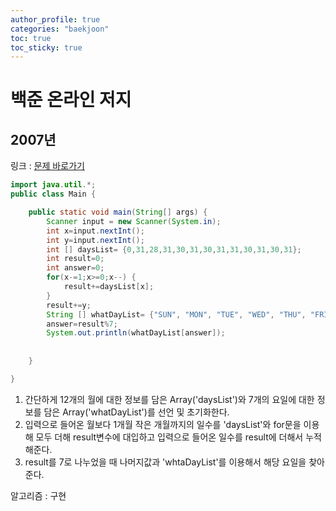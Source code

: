 ```yaml
---
author_profile: true
categories: "baekjoon"
toc: true
toc_sticky: true
---
```

# 백준 온라인 저지
## 2007년
링크 : [문제 바로가기](https://www.acmicpc.net/problem/1924)

```java
import java.util.*;
public class Main {

	public static void main(String[] args) {
		Scanner input = new Scanner(System.in);
		int x=input.nextInt();
		int y=input.nextInt();
		int [] daysList= {0,31,28,31,30,31,30,31,31,30,31,30,31};
		int result=0;
		int answer=0;
		for(x-=1;x>=0;x--) {
			result+=daysList[x];
		}
		result+=y;
		String [] whatDayList= {"SUN", "MON", "TUE", "WED", "THU", "FRI", "SAT"};
		answer=result%7;
		System.out.println(whatDayList[answer]);
		
		
	}

}
```

1. 간단하게 12개의 월에 대한 정보를 담은 Array('daysList')와 7개의 요일에 대한 정보를 담은 Array('whatDayList')를 선언 및 초기화한다.    
2. 입력으로 들어온 월보다 1개월 작은 개월까지의 일수를 'daysList'와 for문을 이용해 모두 더해 result변수에 대입하고 입력으로 들어온 일수를 result에 더해서 누적해준다.
3. result를 7로 나누었을 때 나머지값과 'whtaDayList'를 이용해서 해당 요일을 찾아준다.


알고리즘 : 구현